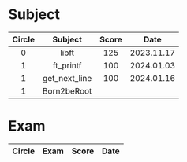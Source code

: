 # Subject

| Circle | Subject | Score | Date |
| :-------: | :-------: | :-------: | :-------: |
| 0 | libft | 125 | 2023.11.17 |
| 1 | ft_printf | 100 | 2024.01.03 |
| 1 | get_next_line | 100 | 2024.01.16 |
| 1 | Born2beRoot |  |  |


# Exam
| Circle | Exam | Score | Date |
| :-------: | :-------: | :-------: | :-------: |
